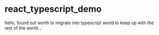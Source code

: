 # react_typescript_demo
hello, found out worth to migrate into typescript world to keep up with the rest of the world...
